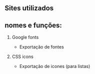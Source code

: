  ## Sites utilizados

 ## nomes e funções:

 1. Google fonts
    - Exportação de fontes 

2. CSS icons
    - Exportação de icones (para listas)